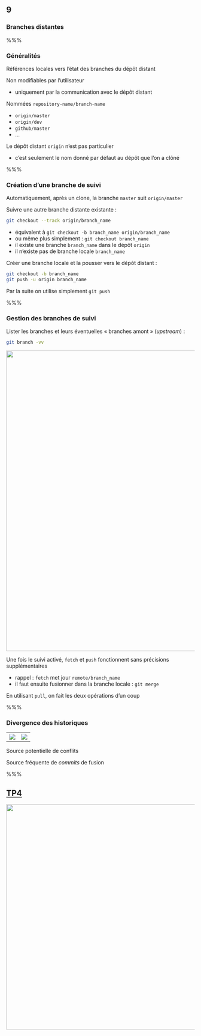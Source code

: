 <!-- .slide: data-background-image="images/logo-git.png" data-background-size="600px" class="chapter" -->
## 9
### Branches distantes


%%%


<!-- .slide: data-background-image="images/logo-git.png" data-background-size="600px" class="slide" -->
### Généralités

Références locales vers l’état des branches du dépôt distant

Non modifiables par l’utilisateur
 - uniquement par la communication avec le dépôt distant

Nommées `repository-name/branch-name`
 - `origin/master`
 - `origin/dev`
 - `github/master`
 - ...

Le dépôt distant <!-- .element: class="icon info" --> `origin` n’est pas particulier
 - c’est seulement le nom donné par défaut au dépôt que l’on a clôné


%%%


<!-- .slide: data-background-image="images/logo-git.png" data-background-size="600px" class="slide" -->
### Création d’une branche de suivi

Automatiquement, après un clone, la branche `master` suit `origin/master`

Suivre une autre branche distante existante :

```bash
git checkout --track origin/branch_name
```

 - équivalent à `git checkout -b branch_name origin/branch_name`
 - ou même plus simplement : `git checkout branch_name`
  - il existe une branche `branch_name` dans le dépôt `origin`
  - il n’existe pas de branche locale `branch_name`

Créer une branche locale et la pousser vers le dépôt distant :
```bash
git checkout -b branch_name
git push -u origin branch_name
```

Par la suite on utilise simplement <!-- .element: class="icon info" --> `git push`

%%%


<!-- .slide: data-background-image="images/logo-git.png" data-background-size="600px" class="slide" -->
### Gestion des branches de suivi

Lister les branches et leurs éventuelles « branches amont » (*upstream*) :
```bash
git branch -vv
```
<div class="center">
    <img src="images/branch-vv.png" class="boxed-img" width="800px" />
</div>

Une fois le suivi activé, `fetch` et `push` fonctionnent sans précisions supplémentaires
 - rappel : `fetch` met jour `remote/branch_name`
 - il faut ensuite fusionner dans la branche locale : `git merge`

En utilisant <!-- .element: class="icon idea" --> `pull`, on fait les deux opérations d’un coup


%%%


<!-- .slide: class="slide" data-background-color="#7580ba" -->
### Divergence des historiques

<table>
<tr>
<td>
<img src="images/remote-branches-2.png" />
</td>
<td>
<img src="images/remote-branches-3.png" />
</td>
</tr>
</table>

Source potentielle de conflits <!-- .element class="icon warn" -->

Source fréquente de <!-- .element class="icon info" --> *commits* de fusion

%%%


<!-- .slide: class="tp" -->
## [TP4](https://git.stable.innovation.insee.eu/wehdrc/formation-git#4-branches)
<div class="center">
	<img src="images/keyboard.png" width="600px" class="blur" />
</div>